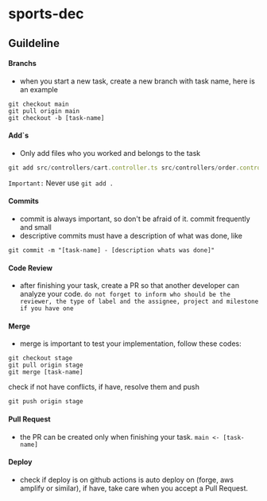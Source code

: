 # sports-dec

## Guildeline

#### Branchs
- when you start a new task, create a new branch with task name, here is an example
```
git checkout main
git pull origin main
git checkout -b [task-name]
```

#### Add`s
- Only add files who you worked and belongs to the task
```javascript
git add src/controllers/cart.controller.ts src/controllers/order.controllers.ts src/persistence/cart.persistence.ts
```
`Important:` Never use `git add .`

#### Commits
- commit is always important, so don't be afraid of it. commit frequently and small
- descriptive commits must have a description of what was done, like
```
git commit -m "[task-name] - [description whats was done]"
```

#### Code Review
- after finishing your task, create a PR so that another developer can analyze your code. `do not forget to inform who should be the reviewer, the type of label and the assignee, project and milestone if you have one`

#### Merge
- merge is important to test your implementation, follow these codes:
```
git checkout stage
git pull origin stage
git merge [task-name]
```
check if not have conflicts, if have, resolve them and push
```
git push origin stage
```


#### Pull Request
- the PR can be created only when finishing your task. 
```main <- [task-name]```


#### Deploy
- check if deploy is on github actions is auto deploy on (forge, aws amplify or similar), if have, take care when you accept a Pull Request.
